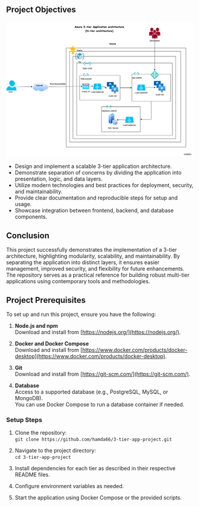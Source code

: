 ## Project Objectives

![Architecture](3ta.png)

- Design and implement a scalable 3-tier application architecture.
- Demonstrate separation of concerns by dividing the application into presentation, logic, and data layers.
- Utilize modern technologies and best practices for deployment, security, and maintainability.
- Provide clear documentation and reproducible steps for setup and usage.
- Showcase integration between frontend, backend, and database components.

## Conclusion

This project successfully demonstrates the implementation of a 3-tier architecture, highlighting modularity, scalability, and maintainability. By separating the application into distinct layers, it ensures easier management, improved security, and flexibility for future enhancements. The repository serves as a practical reference for building robust multi-tier applications using contemporary tools and methodologies.

## Project Prerequisites

To set up and run this project, ensure you have the following:

1. **Node.js and npm**  
   Download and install from [https://nodejs.org/](https://nodejs.org/).

2. **Docker and Docker Compose**  
   Download and install from [https://www.docker.com/products/docker-desktop](https://www.docker.com/products/docker-desktop).

3. **Git**  
   Download and install from [https://git-scm.com/](https://git-scm.com/).

4. **Database**  
   Access to a supported database (e.g., PostgreSQL, MySQL, or MongoDB).  
   You can use Docker Compose to run a database container if needed.

### Setup Steps

1. Clone the repository:  
   `git clone https://github.com/hamda66/3-tier-app-project.git`

2. Navigate to the project directory:  
   `cd 3-tier-app-project`

3. Install dependencies for each tier as described in their respective README files.

4. Configure environment variables as needed.

5. Start the application using Docker Compose or the provided scripts.

